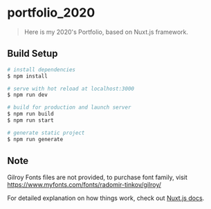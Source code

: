 # portfolio_2020

> Here is my 2020's Portfolio, based on Nuxt.js framework.

## Build Setup

```bash
# install dependencies
$ npm install

# serve with hot reload at localhost:3000
$ npm run dev

# build for production and launch server
$ npm run build
$ npm run start

# generate static project
$ npm run generate
```

## Note
Gilroy Fonts files are not provided, to purchase font family, visit https://www.myfonts.com/fonts/radomir-tinkov/gilroy/

For detailed explanation on how things work, check out [Nuxt.js docs](https://nuxtjs.org).
